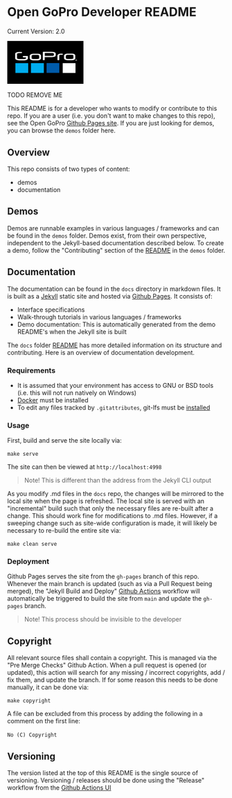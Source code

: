# Open GoPro Developer README

[comment]: <> (Do not touch the following line. It is used as the single source of versioning.)
Current Version: 2.0

<img src="docs/assets/images/logos/logo.png" alt="GoPro Logo" style="width: 35%;"/>

TODO REMOVE ME

This README is for a developer who wants to modify or contribute to this repo. If you are a user (i.e.
you don't want to make changes to this repo), see the Open GoPro [Github Pages site](https://gopro.github.io/OpenGoPro/). If you
are just looking for demos, you can browse the `demos` folder here.

## Overview

This repo consists of two types of content:

-   demos
-   documentation

## Demos

Demos are runnable examples in various languages / frameworks and can be found in the `demos` folder. Demos exist,
from their own perspective, independent to the Jekyll-based documentation described below. To create a demo,
follow the "Contributing" section of the [README](demos/README.md) in the `demos` folder.

## Documentation

The documentation can be found in the `docs` directory in markdown files. It is built as a [Jekyll](https://jekyllrb.com/)
static site and hosted via [Github Pages](https://pages.github.com/). It consists of:

-   Interface specifications
-   Walk-through tutorials in various languages / frameworks
-   Demo documentation: This is automatically generated from the demo README's when the Jekyll site is built

The `docs` folder [README](docs/README.md) has more detailed information on its structure and contributing. Here is an overview of documentation development.

### Requirements

-   It is assumed that your environment has access to GNU or BSD tools (i.e. this will not run natively on Windows)
-   [Docker](https://www.docker.com) must be installed
-   To edit any files tracked by `.gitattributes`, git-lfs must be [installed](https://git-lfs.github.com/)

### Usage

First, build and serve the site locally via:

```
make serve
```

The site can then be viewed at `http://localhost:4998`

> Note! This is different than the address from the Jekyll CLI output

As you modify .md files in the `docs` repo, the changes will be mirrored to the local site when the page is
refreshed. The local site is served with an "incremental" build such that only the necessary files are re-built
after a change. This should work fine for modifications to .md files. However, if a sweeping change such
as site-wide configuration is made, it will likely be necessary to re-build the entire site via:

```
make clean serve
```

### Deployment

Github Pages serves the site from the `gh-pages` branch of this repo. Whenever the main branch is updated (such
as via a Pull Request being merged),
the "Jekyll Build and Deploy" [Github Actions](hhttps://github.com/gopro/OpenGoPro/actions/workflows/release.yml) workflow will automatically
be triggered to build the site from `main` and update the `gh-pages` branch.

> Note! This process should be invisible to the developer

## Copyright

All relevant source files shall contain a copyright. This is managed via the "Pre Merge Checks" Github Action.
When a pull request is opened (or updated), this action will search for any missing / incorrect copyrights,
add / fix them, and update the branch. If for some reason this needs to be done manually, it can be done via:

```
make copyright
```

A file can be excluded from this process by adding the following in a comment on the first line:

`No (C) Copyright`

## Versioning

The version listed at the top of this README is the single source of versioning. Versioning / releases should
be done using the "Release" workflow from the [Github Actions UI](https://github.com/gopro/OpenGoPro/actions)
